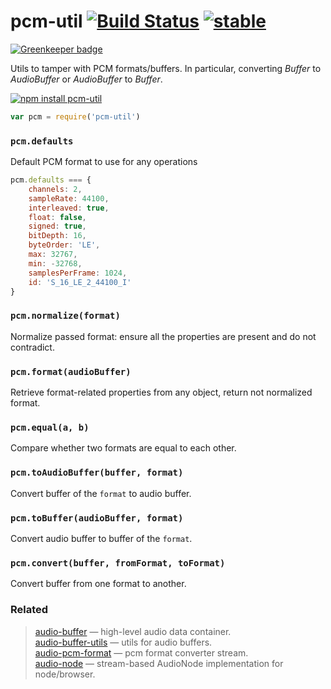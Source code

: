 # pcm-util [![Build Status](https://travis-ci.org/audiojs/pcm-util.svg?branch=master)](https://travis-ci.org/audiojs/pcm-util) [![stable](http://badges.github.io/stability-badges/dist/stable.svg)](http://github.com/badges/stability-badges)

[![Greenkeeper badge](https://badges.greenkeeper.io/audiojs/pcm-util.svg)](https://greenkeeper.io/)

Utils to tamper with PCM formats/buffers. In particular, converting _Buffer_ to _AudioBuffer_ or _AudioBuffer_ to _Buffer_.


[![npm install pcm-util](https://nodei.co/npm/pcm-util.png?mini=true)](https://npmjs.org/package/pcm-util/)


```js
var pcm = require('pcm-util')
```

### `pcm.defaults`

Default PCM format to use for any operations

```js
pcm.defaults === {
	channels: 2,
	sampleRate: 44100,
	interleaved: true,
	float: false,
	signed: true,
	bitDepth: 16,
	byteOrder: 'LE',
	max: 32767,
	min: -32768,
	samplesPerFrame: 1024,
	id: 'S_16_LE_2_44100_I'
}
```


### `pcm.normalize(format)`

Normalize passed format: ensure all the properties are present and do not contradict.


### `pcm.format(audioBuffer)`

Retrieve format-related properties from any object, return not normalized format.


### `pcm.equal(a, b)`

Compare whether two formats are equal to each other.


### `pcm.toAudioBuffer(buffer, format)`

Convert buffer of the `format` to audio buffer.


### `pcm.toBuffer(audioBuffer, format)`

Convert audio buffer to buffer of the `format`.


### `pcm.convert(buffer, fromFormat, toFormat)`

Convert buffer from one format to another.


### Related

> [audio-buffer](https://npmjs.org/package/audio-buffer) — high-level audio data container.<br/>
> [audio-buffer-utils](https://npmjs.org/package/audio-buffer-utils) — utils for audio buffers.<br/>
> [audio-pcm-format](https://npmjs.org/package/audio-pcm-format) — pcm format converter stream.<br/>
> [audio-node](https://npmjs.org/package/audio-node) — stream-based AudioNode implementation for node/browser.
